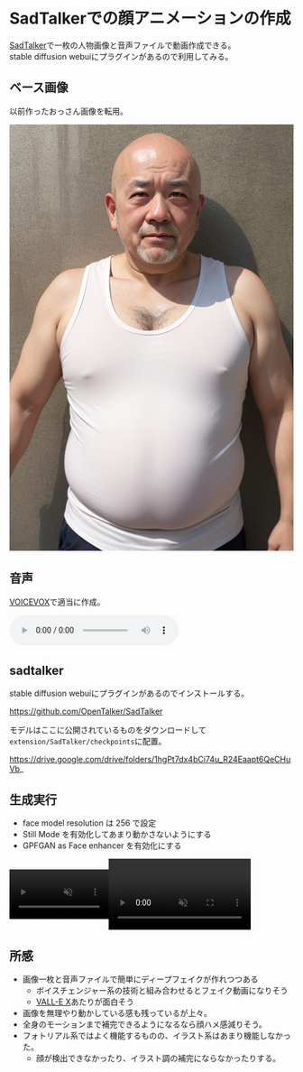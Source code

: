 # SadTalkerでの顔アニメーションの作成
[SadTalker](https://sadtalker.github.io/)で一枚の人物画像と音声ファイルで動画作成できる。  
stable diffusion webuiにプラグインがあるので利用してみる。  

## ベース画像
以前作ったおっさん画像を転用。

![](./07-benchmark-sadtalker-face-animation/00132-2398723970.png)

## 音声
[VOICEVOX](https://voicevox.hiroshiba.jp/)で適当に作成。

<audio src="./07-benchmark-sadtalker-face-animation/001_麒ヶ島宗麟（ノーマル）_コロナウイルスには….wav" controls></audio>

## sadtalker
stable diffusion webuiにプラグインがあるのでインストールする。

https://github.com/OpenTalker/SadTalker

モデルはここに公開されているものをダウンロードして`extension/SadTalker/checkpoints`に配置。

https://drive.google.com/drive/folders/1hgPt7dx4bCi74u_R24Eaapt6QeCHuVb_

## 生成実行
- face model resolution は 256 で設定
- Still Mode を有効化してあまり動かさないようにする
- GPFGAN as Face enhancer を有効化にする

<video controls playsinline width="35%" autoplay loop muted="true" src="./07-benchmark-sadtalker-face-animation/movie0.mp4" type="video/mp4" style="vertical-align:middle;"></video><video controls playsinline width="50%" autoplay loop muted="true" src="./07-benchmark-sadtalker-face-animation/movie1.mp4" type="video/mp4" style="vertical-align:middle;"></video>

## 所感 
- 画像一枚と音声ファイルで簡単にディープフェイクが作れつつある
    - ボイスチェンジャー系の技術と組み合わせるとフェイク動画になりそう
    - [VALL-E X](https://arxiv.org/abs/2303.03926)あたりが面白そう
- 画像を無理やり動かしている感も残っているが上々。
- 全身のモーションまで補完できるようになるなら顔ハメ感減りそう。
- フォトリアル系ではよく機能するものの、イラスト系はあまり機能しなかった。
    - 顔が検出できなかったり、イラスト調の補完にならなかったりする。